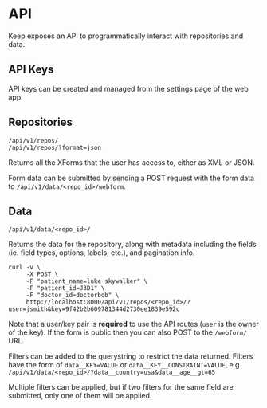 # API

Keep exposes an API to programmatically interact with repositories and data.

## API Keys

API keys can be created and managed from the settings page of the web app.

## Repositories

    /api/v1/repos/
    /api/v1/repos/?format=json

Returns all the XForms that the user has access to, either as XML or JSON.

Form data can be submitted by sending a POST request with the form data to
`/api/v1/data/<repo_id>/webform`.

## Data

`/api/v1/data/<repo_id>/`

Returns the data for the repository, along with metadata including the fields
(ie. field types, options, labels, etc.), and pagination info.

```
curl -v \
     -X POST \
     -F "patient_name=luke skywalker" \
     -F "patient_id=J3D1" \
     -F "doctor_id=doctorbob" \
     http://localhost:8000/api/v1/repos/<repo_id>/?user=jsmith&key=9f42b2b609781344d2730ee1839e592c
```

Note that a user/key pair is **required** to use the API routes (`user` is the
owner of the key). If the form is public then you can also POST to the
`/webform/` URL.

Filters can be added to the querystring to restrict the data returned. Filters
have the form of `data__KEY=VALUE` or `data__KEY__CONSTRAINT=VALUE`, e.g.
`/api/v1/data/<repo_id>/?data__country=usa&data__age__gt=65`

Multiple filters can be applied, but if two filters for the same field are
submitted, only one of them will be applied.

